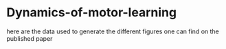 # Dynamics-of-motor-learning
here are the data used to generate the different figures one can find on the published paper
